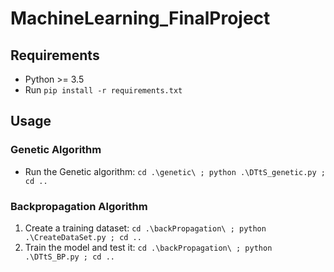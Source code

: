 # MachineLearning_FinalProject

## Requirements
- Python >= 3.5
- Run `pip install -r requirements.txt`

## Usage
### Genetic Algorithm
- Run the Genetic algorithm: `cd .\genetic\ ; python .\DTtS_genetic.py ; cd ..`

### Backpropagation Algorithm
1. Create a training dataset: `cd .\backPropagation\ ; python .\CreateDataSet.py ; cd ..`
2. Train the model and test it: `cd .\backPropagation\ ; python .\DTtS_BP.py ; cd ..`
